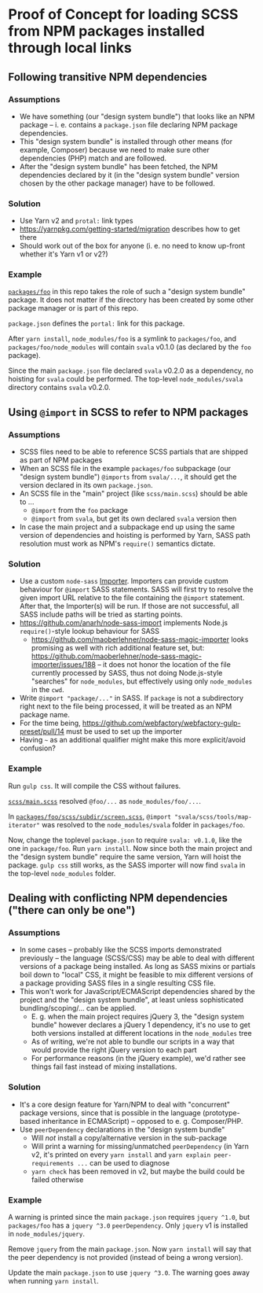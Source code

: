 # Proof of Concept for loading SCSS from NPM packages installed through local links

## Following transitive NPM dependencies

### Assumptions

* We have something (our "design system bundle") that looks like an NPM package – i. e. contains a `package.json` file declaring NPM package dependencies.
* This "design system bundle" is installed through other means (for example, Composer) because we need to make sure other dependencies (PHP) match and are followed.
* After the "design system bundle" has been fetched, the NPM dependencies declared by it (in the "design system bundle" version chosen by the other package manager) have to be followed.

### Solution

* Use Yarn v2 and `protal:` link types
* https://yarnpkg.com/getting-started/migration describes how to get there
* Should work out of the box for anyone (i. e. no need to know up-front whether it's Yarn v1 or v2?)

### Example

[`packages/foo`](packages/foo) in this repo takes the role of such a "design system bundle" package. It does not matter if the directory has been created by some other package manager or is part of this repo.

`package.json` defines the `portal:` link for this package.

After `yarn install`, `node_modules/foo` is a symlink to `packages/foo`, and `packages/foo/node_modules` will contain `svala` v0.1.0 (as declared by the `foo` package).

Since the main `package.json` file declared `svala` v0.2.0 as a dependency, no hoisting for `svala` could be performed. The top-level `node_modules/svala` directory contains `svala` v0.2.0.

## Using `@import` in SCSS to refer to NPM packages

### Assumptions

* SCSS files need to be able to reference SCSS partials that are shipped as part of NPM packages
* When an SCSS file in the example `packages/foo` subpackage (our "design system bundle") `@imports` from `svala/...`, it should get the version declared in its own `package.json`. 
* An SCSS file in the "main" project (like `scss/main.scss`) should be able to ...
  * `@import` from the `foo` package
  * `@import` from `svala`, but get its own declared `svala` version then
* In case the main project and a subpackage end up using the same version of dependencies and hoisting is performed by Yarn, SASS path resolution must work as NPM's `require()` semantics dictate.

### Solution

* Use a custom `node-sass` [Importer](https://github.com/sass/node-sass#importer--v200---experimental). Importers can provide custom behaviour for `@import` SASS statements. SASS will first try to resolve the given import URL relative to the file containing the `@import` statement. After that, the Importer(s) will be run. If those are not successful, all SASS include paths will be tried as starting points.
* https://github.com/anarh/node-sass-import implements Node.js `require()`-style lookup behaviour for SASS
  * https://github.com/maoberlehner/node-sass-magic-importer looks promising as well with rich additional feature set, but: https://github.com/maoberlehner/node-sass-magic-importer/issues/188 – it does not honor the location of the file currently processed by SASS, thus not doing Node.js-style "searches" for `node_modules`, but effectively using only `node_modules` in the `cwd`.
* Write `@import "package/..."` in SASS. If `package` is not a subdirectory right next to the file being processed, it will be treated as an NPM package name.
* For the time being, https://github.com/webfactory/webfactory-gulp-preset/pull/14 must be used to set up the importer
* Having `~` as an additional qualifier might make this more explicit/avoid confusion?

### Example

Run `gulp css`. It will compile the CSS without failures.

[`scss/main.scss`](scss/main.scss) resolved `@foo/...` as `node_modules/foo/...`. 

In [`packages/foo/scss/subdir/screen.scss`](packages/foo/scss/subdir/screen.scss), `@import "svala/scss/tools/map-iterator"` was resolved to the `node_modules/svala` folder in `packages/foo`.

Now, change the toplevel `package.json` to require `svala: v0.1.0`, like the one in `package/foo`. Run `yarn install`. Now since both the main project and the "design system bundle" require the same version, Yarn will hoist the package. `gulp css` still works, as the SASS importer will now find `svala` in the top-level `node_modules` folder.

## Dealing with conflicting NPM dependencies ("there can only be one")

### Assumptions

* In some cases – probably like the SCSS imports demonstrated previously – the language (SCSS/CSS) may be able to deal with different versions of a package being installed. As long as SASS mixins or partials boil down to "local" CSS, it might be feasible to mix different versions of a package providing SASS files in a single resulting CSS file.
* This won't work for JavaScript/ECMAScript dependencies shared by the project and the "design system bundle", at least unless sophisticated bundling/scoping/... can be applied.
  * E. g. when the main project requires jQuery 3, the "design system bundle" however declares a jQuery 1 dependency, it's no use to get both versions installed at different locations in the `node_modules` tree
  * As of writing, we're not able to bundle our scripts in a way that would provide the right jQuery version to each part
  * For performance reasons (in the jQuery example), we'd rather see things fail fast instead of mixing installations.

### Solution

* It's a core design feature for Yarn/NPM to deal with "concurrent" package versions, since that is possible in the language (prototype-based inheritance in ECMAScript) – opposed to e. g. Composer/PHP.
* Use `peerDependency` declarations in the "design system bundle"
  * Will _not_ install a copy/alternative version in the sub-package
  * Will print a warning for missing/unmatched `peerDependency` (in Yarn v2, it's printed on every `yarn install` and `yarn explain peer-requirements ...` can be used to diagnose
  * `yarn check` has been removed in v2, but maybe the build could be failed otherwise

### Example

A warning is printed since the main `package.json` requires `jquery ^1.0`, but `packages/foo` has a `jquery ^3.0` `peerDependency`. Only `jquery` v1 is installed in `node_modules/jquery`.

Remove `jquery` from the main `package.json`. Now `yarn install` will say that the peer dependency is not provided (instead of being a wrong version).

Update the main `package.json` to use `jquery ^3.0`. The warning goes away when running `yarn install`.
